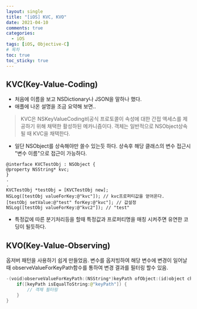 ```yaml
---
layout: single
title: "[iOS] KVC, KVO"
date: 2021-04-10
comments: true
categories:
  - iOS
tags: [iOS, Objective-C]
# 목차
toc: true
toc_sticky: true
---
```

## KVC(Key-Value-Coding)  
* 처음에 이름을 보고 NSDictionary나 JSON을 말하나 했다.
* 애플에 나온 설명을 조금 요약해 보면..
> KVC은 NSKeyValueCoding비공식 프로토콜이 속성에 대한 간접 액세스를 제공하기 위해 채택한 활성하된 메카니즘이다.
> 객체는 일반적으로 NSObject상속 될 때 KVC을 채택한다.  
* 일단 NSObject를 상속해야만 쓸수 있는듯 하다. 상속후 해당 클래스의 변수 접근시 "변수 이름"으로 접근이 가능하다.
```
@interface KVCTestObj : NSObject {
@property NSString* kvc;
}
.
.
KVCTestObj *testObj = [KVCTestObj new];
NSLog([testObj valueForKey:@"kvc"]); // kvc프로퍼티값을 얻어온다.
[testObj setValue:@"test" forKey:@"kvc"]; // 값설정
NSLog([testObj valueForKey:@"kvc2"]); // "test"
```  
* 특정값에 따른 분기처리등을 할때 특정값과 프로퍼티명을 매칭 시켜주면 유연한 코딩이 될듯하다.

## KVO(Key-Value-Observing)  
옵저버 패턴을 사용하기 쉽게 만들었음. 변수를 옵저빙하여 해당 변수에 변경이 일어날때 observeValueForKeyPath함수를 통하여 변경 결과를 필터링 할수 있음.

```swift
-(void)observeValueForKeyPath:(NSString*)keyPath ofObject:(id)object change:(NSDictionary<NSKeyValueChangeKey,id>*)change context:(void*)context {
    if([keyPath isEqualToString:@"keyPath"]) {
        // 객체 필터링
    }
}
```

